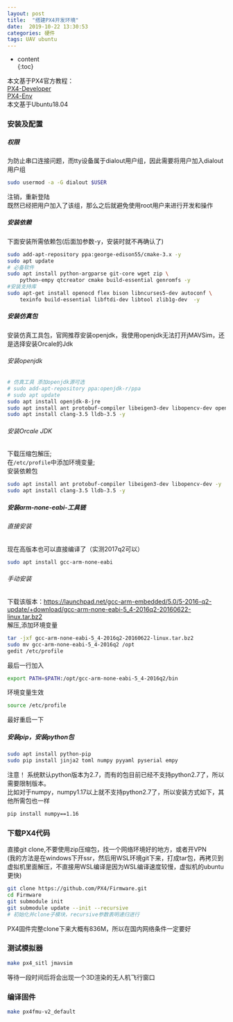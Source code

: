 ```yaml
---  
layout: post  
title:  "搭建PX4开发环境"  
date:  2019-10-22 13:30:53  
categories: 硬件  
tags: UAV ubuntu  
---  
```


* content  
{:toc}  

本文基于PX4官方教程：  
[PX4-Developer](https://dev.px4.io/master/zh/index.html)  
[PX4-Env](http://dev.px4.io/v1.9.0/zh/setup/dev_env_linux.html)  
本文基于Ubuntu18.04  

### 安装及配置  

##### 权限  
为防止串口连接问题，而tty设备属于dialout用户组，因此需要将用户加入dialout用户组  
``` bash 
sudo usermod -a -G dialout $USER  
```  
注销，重新登陆  
既然已经把用户加入了该组，那么之后就避免使用root用户来进行开发和操作  

##### 安装依赖  
下面安装所需依赖包(后面加参数-y，安装时就不再确认了)  
``` bash 
sudo add-apt-repository ppa:george-edison55/cmake-3.x -y  
sudo apt update  
# 必备软件  
sudo apt install python-argparse git-core wget zip \  
    python-empy qtcreator cmake build-essential genromfs -y  
#安装支持库  
sudo apt-get install openocd flex bison libncurses5-dev autoconf \  
    texinfo build-essential libftdi-dev libtool zlib1g-dev  -y  
```  

##### 安装仿真包  
安装仿真工具包，官网推荐安装openjdk，我使用openjdk无法打开jMAVSim，还是选择安装Orcale的Jdk  
###### 安装openjdk  
```bash  
# 仿真工具 添加openjdk源可选  
# sudo add-apt-repository ppa:openjdk-r/ppa  
# sudo apt update  
sudo apt install openjdk-8-jre  
sudo apt install ant protobuf-compiler libeigen3-dev libopencv-dev openjdk-8-jdk openjdk-8-jre -y  
sudo apt install clang-3.5 lldb-3.5 -y  
```  
###### 安装Orcale JDK  
下载压缩包解压;  
在```/etc/profile```中添加环境变量;  
安装依赖包  
```  bash
sudo apt install ant protobuf-compiler libeigen3-dev libopencv-dev -y  
sudo apt install clang-3.5 lldb-3.5 -y  
```  

##### 安装arm-none-eabi-工具链  
###### 直接安装  
现在高版本也可以直接编译了（实测2017q2可以）  
``` bash 
sudo apt install gcc-arm-none-eabi  
```  
###### 手动安装  
下载该版本：https://launchpad.net/gcc-arm-embedded/5.0/5-2016-q2-update/+download/gcc-arm-none-eabi-5_4-2016q2-20160622-linux.tar.bz2  
解压,添加环境变量  
``` bash 
tar -jxf gcc-arm-none-eabi-5_4-2016q2-20160622-linux.tar.bz2  
sudo mv gcc-arm-none-eabi-5_4-2016q2 /opt  
gedit /etc/profile  
```  
最后一行加入  
``` bash 
export PATH=$PATH:/opt/gcc-arm-none-eabi-5_4-2016q2/bin  
```  
环境变量生效  
``` bash 
source /etc/profile  
```  
最好重启一下  

##### 安装pip，安装python包  
``` bash 
sudo apt install python-pip  
sudo pip install jinja2 toml numpy pyyaml pyserial empy  
```  
注意！ 系统默认python版本为2.7，而有的包目前已经不支持python2.7了，所以需要限制版本。  
比如对于numpy，numpy1.17以上就不支持python2.7了，所以安装方式如下，其他所需包也一样  
``` bash 
pip install numpy==1.16  
```  

### 下载PX4代码  
直接git clone,不要使用zip压缩包，找一个网络环境好的地方，或者开VPN  
(我的方法是在windows下开ssr，然后用WSL环境git下来，打成tar包，再拷贝到虚拟机里面解压，不直接用WSL编译是因为WSL编译速度较慢，虚拟机的ubuntu更快)  
``` bash 
git clone https://github.com/PX4/Firmware.git  
cd Firmware  
git submodule init  
git submodule update --init --recursive  
# 初始化并clone子模块，recursive参数表明递归进行  
```  
PX4固件完整clone下来大概有836M，所以在国内网络条件一定要好  

### 测试模拟器  
``` bash 
make px4_sitl jmavsim  
```  
等待一段时间后将会出现一个3D渲染的无人机飞行窗口  

### 编译固件  
```  bash
make px4fmu-v2_default  
```  